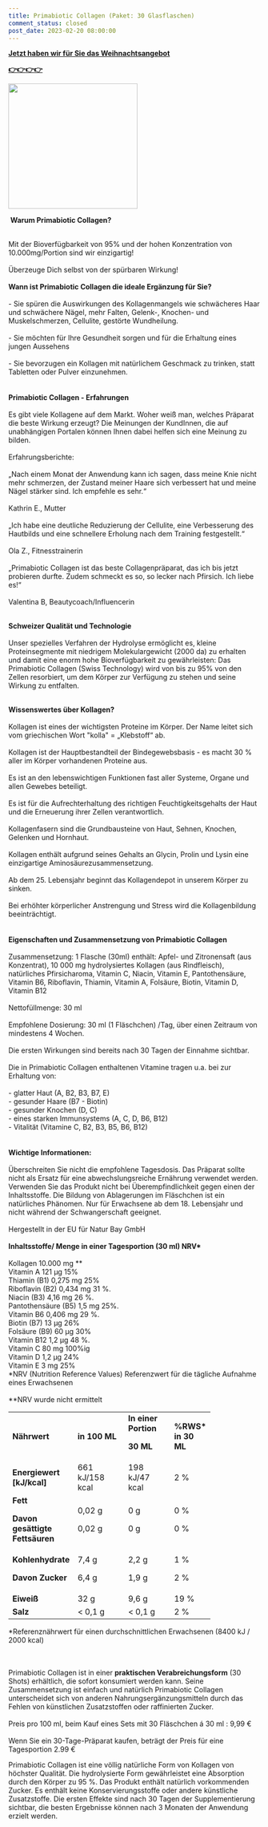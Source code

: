 ```yaml
---
title: Primabiotic Collagen (Paket: 30 Glasflaschen)
comment_status: closed
post_date: 2023-02-20 08:00:00
---
```


<a href="https://primabiotic.de/products/primabiotic-collagen-60-flaschen-dezember-2022-angebot" title="Weihnachtsangebot!"><strong>Jetzt haben wir für Sie das Weihnachtsangebot</strong></a>

<a href="https://primabiotic.de/products/primabiotic-collagen-60-flaschen-dezember-2022-angebot" title="Weihnachtsangebot!"><strong><span>👉</span><span data-mce-fragment="1">👉</span><span data-mce-fragment="1">👉</span><span data-mce-fragment="1">👉</span></strong></a>

<a href="https://primabiotic.de/products/primabiotic-collagen-60-flaschen-dezember-2022-angebot" title="Hier zum Weihnachtsangebot!"><img alt="" src="https://cdn.shopify.com/s/files/1/0557/4718/2790/files/Primabiotic_weihnachten_DE_412x400_77_480x480.png?v=1670335424" width="258" height="250"></a>

&nbsp;<strong>Warum Primabiotic Collagen?</strong>

<br data-mce-fragment="1">Mit der Bioverfügbarkeit von 95% und der hohen Konzentration von 10.000mg/Portion sind wir einzigartig!<br data-mce-fragment="1"><br data-mce-fragment="1">Überzeuge Dich selbst von der spürbaren Wirkung! <br data-mce-fragment="1"><br data-mce-fragment="1"><strong>Wann ist Primabiotic Collagen die ideale Ergänzung für Sie?</strong><br data-mce-fragment="1"><br data-mce-fragment="1">- Sie spüren die Auswirkungen des Kollagenmangels wie schwächeres Haar und schwächere Nägel, mehr Falten, Gelenk-, Knochen- und Muskelschmerzen, Cellulite, gestörte Wundheilung.<br data-mce-fragment="1"><br data-mce-fragment="1">- Sie möchten für Ihre Gesundheit sorgen und für die Erhaltung eines jungen Aussehens <br data-mce-fragment="1"><br data-mce-fragment="1">- Sie bevorzugen ein Kollagen mit natürlichem Geschmack zu trinken, statt Tabletten oder Pulver einzunehmen.<br data-mce-fragment="1"><br data-mce-fragment="1"> <br data-mce-fragment="1"><strong>Primabiotic Collagen - Erfahrungen</strong><br data-mce-fragment="1"><br data-mce-fragment="1">Es gibt viele Kollagene auf dem Markt. Woher weiß man, welches Präparat die beste Wirkung erzeugt? Die Meinungen der KundInnen, die auf unabhängigen Portalen können Ihnen dabei helfen sich eine Meinung zu bilden. <br data-mce-fragment="1"><br data-mce-fragment="1">Erfahrungsberichte:<br data-mce-fragment="1"><br data-mce-fragment="1"> „Nach einem Monat der Anwendung kann ich sagen, dass meine Knie nicht mehr schmerzen, der Zustand meiner Haare sich verbessert hat und meine Nägel stärker sind. Ich empfehle es sehr.“<br data-mce-fragment="1"><br data-mce-fragment="1">Kathrin E., Mutter<br data-mce-fragment="1"><br data-mce-fragment="1">„Ich habe eine deutliche Reduzierung der Cellulite, eine Verbesserung des Hautbilds und eine schnellere Erholung nach dem Training festgestellt.“<br data-mce-fragment="1"><br data-mce-fragment="1">Ola Z., Fitnesstrainerin<br data-mce-fragment="1"><br data-mce-fragment="1"> „Primabiotic Collagen ist das beste Collagenpräparat, das ich bis jetzt probieren durfte. Zudem schmeckt es so, so lecker nach Pfirsich. Ich liebe es!“<br data-mce-fragment="1"><br data-mce-fragment="1">Valentina B, Beautycoach/Influencerin<br data-mce-fragment="1"><br data-mce-fragment="1">

<strong>Schweizer Qualität und Technologie</strong> <br data-mce-fragment="1"><br data-mce-fragment="1">Unser spezielles Verfahren der Hydrolyse ermöglicht es, kleine Proteinsegmente mit niedrigem Molekulargewicht (2000 da) zu erhalten und damit eine enorm hohe Bioverfügbarkeit zu gewährleisten: Das Primabiotic Collagen (Swiss Technology) wird von bis zu 95% von den Zellen resorbiert, um dem Körper zur Verfügung zu stehen und seine Wirkung zu entfalten.

<br data-mce-fragment="1"><strong>Wissenswertes über Kollagen?</strong><br data-mce-fragment="1"><br data-mce-fragment="1">Kollagen ist eines der wichtigsten Proteine im Körper. Der Name leitet sich vom griechischen Wort "kolla" = „Klebstoff“ ab.<br data-mce-fragment="1"><br data-mce-fragment="1">Kollagen ist der Hauptbestandteil der Bindegewebsbasis - es macht 30 % aller im Körper vorhandenen Proteine aus.<br data-mce-fragment="1"><br data-mce-fragment="1">Es ist an den lebenswichtigen Funktionen fast aller Systeme, Organe und allen Gewebes beteiligt.<br data-mce-fragment="1"><br data-mce-fragment="1">Es ist für die Aufrechterhaltung des richtigen Feuchtigkeitsgehalts der Haut und die Erneuerung ihrer Zellen verantwortlich.<br data-mce-fragment="1"><br data-mce-fragment="1">Kollagenfasern sind die Grundbausteine von Haut, Sehnen, Knochen, Gelenken und Hornhaut.<br data-mce-fragment="1"><br data-mce-fragment="1">Kollagen enthält aufgrund seines Gehalts an Glycin, Prolin und Lysin eine einzigartige Aminosäurezusammensetzung.<br data-mce-fragment="1"><br data-mce-fragment="1">Ab dem 25. Lebensjahr beginnt das Kollagendepot in unserem Körper zu sinken.<br data-mce-fragment="1"><br data-mce-fragment="1">Bei erhöhter körperlicher Anstrengung und Stress wird die Kollagenbildung beeinträchtigt.<br data-mce-fragment="1"><br data-mce-fragment="1"><br data-mce-fragment="1"><strong>Eigenschaften und Zusammensetzung von Primabiotic Collagen</strong><br data-mce-fragment="1"><br data-mce-fragment="1">Zusammensetzung: 1 Flasche (30ml) enthält: Apfel- und Zitronensaft (aus Konzentrat), 10 000 mg hydrolysiertes Kollagen (aus Rindfleisch), natürliches Pfirsicharoma, Vitamin C, Niacin, Vitamin E, Pantothensäure, Vitamin B6, Riboflavin, Thiamin, Vitamin A, Folsäure, Biotin, Vitamin D, Vitamin B12<br data-mce-fragment="1"><br data-mce-fragment="1">Nettofüllmenge: 30 ml<br data-mce-fragment="1"><br data-mce-fragment="1">Empfohlene Dosierung: 30 ml (1 Fläschchen) /Tag, über einen Zeitraum von mindestens 4 Wochen.<br data-mce-fragment="1"><br data-mce-fragment="1">Die ersten Wirkungen sind bereits nach 30 Tagen der Einnahme sichtbar. <br data-mce-fragment="1"><br data-mce-fragment="1">Die in Primabiotic Collagen enthaltenen Vitamine tragen u.a. bei zur Erhaltung von:<br data-mce-fragment="1"><br data-mce-fragment="1">- glatter Haut (A, B2, B3, B7, E) <br data-mce-fragment="1">- gesunder Haare (B7 - Biotin)<br data-mce-fragment="1">- gesunder Knochen (D, C)<br data-mce-fragment="1">- eines starken Immunsystems (A, C, D, B6, B12)<br data-mce-fragment="1">- Vitalität (Vitamine C, B2, B3, B5, B6, B12)<br data-mce-fragment="1"><br data-mce-fragment="1"><br data-mce-fragment="1"> <strong>Wichtige Informationen:</strong><br data-mce-fragment="1"><br data-mce-fragment="1">Überschreiten Sie nicht die empfohlene Tagesdosis. Das Präparat sollte nicht als Ersatz für eine abwechslungsreiche Ernährung verwendet werden. Verwenden Sie das Produkt nicht bei Überempfindlichkeit gegen einen der Inhaltsstoffe. Die Bildung von Ablagerungen im Fläschchen ist ein natürliches Phänomen. Nur für Erwachsene ab dem 18. Lebensjahr und nicht während der Schwangerschaft geeignet. <br data-mce-fragment="1"><br data-mce-fragment="1">Hergestellt in der EU für Natur Bay GmbH<br data-mce-fragment="1"><br data-mce-fragment="1"><strong>Inhaltsstoffe/ Menge in einer Tagesportion (30 ml) NRV*</strong><br data-mce-fragment="1"><br data-mce-fragment="1">Kollagen 10.000 mg **<br data-mce-fragment="1">Vitamin A 121 µg 15%<br data-mce-fragment="1">Thiamin (B1) 0,275 mg 25%<br data-mce-fragment="1">Riboflavin (B2) 0,434 mg 31 %.<br data-mce-fragment="1">Niacin (B3) 4,16 mg 26 %.<br data-mce-fragment="1">Pantothensäure (B5) 1,5 mg 25%.<br data-mce-fragment="1">Vitamin B6 0,406 mg 29 %.<br data-mce-fragment="1">Biotin (B7) 13 µg 26%<br data-mce-fragment="1">Folsäure (B9) 60 µg 30%<br data-mce-fragment="1">Vitamin B12 1,2 µg 48 %.<br data-mce-fragment="1">Vitamin C 80 mg 100%ig<br data-mce-fragment="1">Vitamin D 1,2 µg 24%<br data-mce-fragment="1">Vitamin E 3 mg 25%<br data-mce-fragment="1">*NRV (Nutrition Reference Values) Referenzwert für die tägliche Aufnahme eines Erwachsenen<br data-mce-fragment="1"><br data-mce-fragment="1">**NRV wurde nicht ermittelt
<table width="295">
<tbody>
<tr>
<td width="78"><strong>Nährwert</strong></td>
<td width="85"><strong>in 100 ML</strong></td>
<td width="76"><strong>In einer Portion</strong>

<strong>30 ML</strong></td>
<td width="57"><strong>%RWS* in 30 ML</strong></td>
</tr>
<tr>
<td width="78"><strong>Energiewert [kJ/kcal]</strong></td>
<td width="85">661 kJ/158 kcal</td>
<td width="76">198 kJ/47 kcal</td>
<td width="57">2 %</td>
</tr>
<tr>
<td width="78">
<strong>Fett</strong>

<strong>Davon gesättigte Fettsäuren</strong></td>
<td width="85">0,02 g

0,02 g</td>
<td width="76">0 g

0 g</td>
<td width="57">0 %

0 %</td>
</tr>
<tr>
<td width="78">
<strong>Kohlenhydrate</strong>

<strong>Davon Zucker</strong></td>
<td width="85">7,4 g

6,4 g</td>
<td width="76">2,2 g

1,9 g</td>
<td width="57">1 %

2 %</td>
</tr>
<tr>
<td width="78"><strong>Eiweiß</strong></td>
<td width="85">32 g</td>
<td width="76">9,6 g</td>
<td width="57">19 %</td>
</tr>
<tr>
<td width="78"><strong>Salz</strong></td>
<td width="85">&lt; 0,1 g</td>
<td width="76">&lt; 0,1 g</td>
<td width="57">2 %</td>
</tr>
</tbody>
</table>
*Referenznährwert für einen durchschnittlichen Erwachsenen (8400 kJ / 2000 kcal)

<br data-mce-fragment="1"><br data-mce-fragment="1">Primabiotic Collagen ist in einer <strong>praktischen Verabreichungsform</strong> (30 Shots) erhältlich, die sofort konsumiert werden kann. Seine Zusammensetzung ist einfach und natürlich Primabiotic Collagen unterscheidet sich von anderen Nahrungsergänzungsmitteln durch das Fehlen von künstlichen Zusatzstoffen oder raffinierten Zucker.<br data-mce-fragment="1"><br data-mce-fragment="1">Preis pro 100 ml, beim Kauf eines Sets mit 30 Fläschchen á 30 ml : 9,99 €<br data-mce-fragment="1"><br data-mce-fragment="1">Wenn Sie ein 30-Tage-Präparat kaufen, beträgt der Preis für eine Tagesportion 2.99 €

<!--SPLIT-->

Primabiotic Collagen ist eine völlig natürliche Form von Kollagen von höchster Qualität. Die hydrolysierte Form gewährleistet eine Absorption durch den Körper zu 95 %. Das Produkt enthält natürlich vorkommenden Zucker. Es enthält keine Konservierungsstoffe oder andere künstliche Zusatzstoffe. Die ersten Effekte sind nach 30 Tagen der Supplementierung sichtbar, die besten Ergebnisse können nach 3 Monaten der Anwendung erzielt werden.
